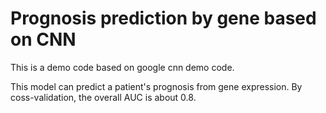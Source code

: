 # Prognosis prediction by gene based on CNN

This is a demo code based on google cnn demo code.

This model can predict a patient's prognosis from gene expression. By coss-validation, the overall AUC is about 0.8.
